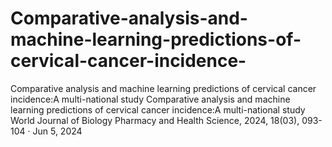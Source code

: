 # Comparative-analysis-and-machine-learning-predictions-of-cervical-cancer-incidence-
 Comparative analysis and machine learning predictions of cervical cancer incidence:A multi-national study Comparative analysis and machine learning predictions of cervical cancer incidence:A multi-national study World Journal of Biology Pharmacy and Health Science, 2024, 18(03), 093-104 · Jun 5, 2024

